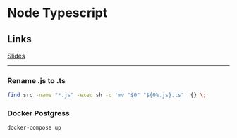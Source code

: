 Node Typescript
===============

Links
-----

[Slides](https://drive.google.com/open?id=1FV7OgdciG0oZapbU6X27n8DwOWuhzTfSzTeWr7kV6So)

-----------------------------------------------------------

### Rename .js to .ts
```bash
find src -name "*.js" -exec sh -c 'mv "$0" "${0%.js}.ts"' {} \;
```

### Docker Postgress
```bash
docker-compose up
```